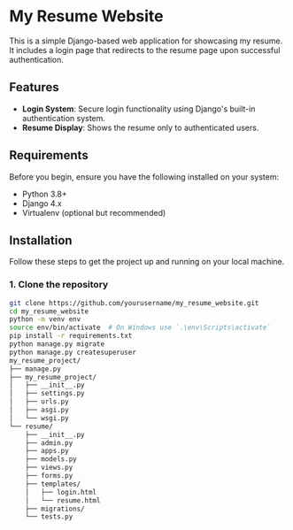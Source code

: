 # My Resume Website

This is a simple Django-based web application for showcasing my resume. It includes a login page that redirects to the resume page upon successful authentication.

## Features
- **Login System**: Secure login functionality using Django's built-in authentication system.
- **Resume Display**: Shows the resume only to authenticated users.

## Requirements

Before you begin, ensure you have the following installed on your system:

- Python 3.8+
- Django 4.x
- Virtualenv (optional but recommended)

## Installation

Follow these steps to get the project up and running on your local machine.

### 1. Clone the repository
```bash
git clone https://github.com/yourusername/my_resume_website.git
cd my_resume_website
python -m venv env
source env/bin/activate  # On Windows use `.\env\Scripts\activate`
pip install -r requirements.txt
python manage.py migrate
python manage.py createsuperuser
my_resume_project/
├── manage.py
├── my_resume_project/
│   ├── __init__.py
│   ├── settings.py
│   ├── urls.py
│   ├── asgi.py
│   └── wsgi.py
└── resume/
    ├── __init__.py
    ├── admin.py
    ├── apps.py
    ├── models.py
    ├── views.py
    ├── forms.py
    ├── templates/
    │   ├── login.html
    │   └── resume.html
    ├── migrations/
    └── tests.py
      
